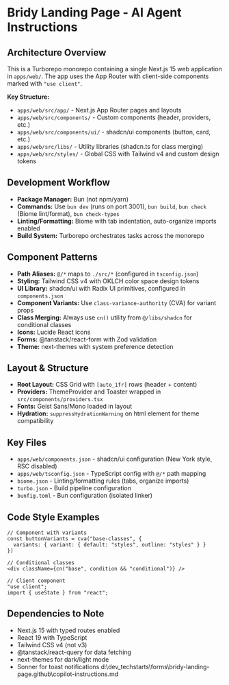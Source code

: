 # Bridy Landing Page - AI Agent Instructions

## Architecture Overview
This is a Turborepo monorepo containing a single Next.js 15 web application in `apps/web/`. The app uses the App Router with client-side components marked with `"use client"`.

**Key Structure:**
- `apps/web/src/app/` - Next.js App Router pages and layouts
- `apps/web/src/components/` - Custom components (header, providers, etc.)
- `apps/web/src/components/ui/` - shadcn/ui components (button, card, etc.)
- `apps/web/src/libs/` - Utility libraries (shadcn.ts for class merging)
- `apps/web/src/styles/` - Global CSS with Tailwind v4 and custom design tokens

## Development Workflow
- **Package Manager:** Bun (not npm/yarn)
- **Commands:** Use `bun dev` (runs on port 3001), `bun build`, `bun check` (Biome lint/format), `bun check-types`
- **Linting/Formatting:** Biome with tab indentation, auto-organize imports enabled
- **Build System:** Turborepo orchestrates tasks across the monorepo

## Component Patterns
- **Path Aliases:** `@/*` maps to `./src/*` (configured in `tsconfig.json`)
- **Styling:** Tailwind CSS v4 with OKLCH color space design tokens
- **UI Library:** shadcn/ui with Radix UI primitives, configured in `components.json`
- **Component Variants:** Use `class-variance-authority` (CVA) for variant props
- **Class Merging:** Always use `cn()` utility from `@/libs/shadcn` for conditional classes
- **Icons:** Lucide React icons
- **Forms:** @tanstack/react-form with Zod validation
- **Theme:** next-themes with system preference detection

## Layout & Structure
- **Root Layout:** CSS Grid with `[auto_1fr]` rows (header + content)
- **Providers:** ThemeProvider and Toaster wrapped in `src/components/providers.tsx`
- **Fonts:** Geist Sans/Mono loaded in layout
- **Hydration:** `suppressHydrationWarning` on html element for theme compatibility

## Key Files
- `apps/web/components.json` - shadcn/ui configuration (New York style, RSC disabled)
- `apps/web/tsconfig.json` - TypeScript config with `@/*` path mapping
- `biome.json` - Linting/formatting rules (tabs, organize imports)
- `turbo.json` - Build pipeline configuration
- `bunfig.toml` - Bun configuration (isolated linker)

## Code Style Examples
```tsx
// Component with variants
const buttonVariants = cva("base-classes", {
  variants: { variant: { default: "styles", outline: "styles" } }
})

// Conditional classes
<div className={cn("base", condition && "conditional")} />

// Client component
"use client";
import { useState } from "react";
```

## Dependencies to Note
- Next.js 15 with typed routes enabled
- React 19 with TypeScript
- Tailwind CSS v4 (not v3)
- @tanstack/react-query for data fetching
- next-themes for dark/light mode
- Sonner for toast notifications</content>
<parameter name="filePath">d:\dev\_techstarts\forms\bridy-landing-page\.github\copilot-instructions.md
